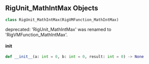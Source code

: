 ## RigUnit_MathIntMax Objects

```python
class RigUnit_MathIntMax(RigVMFunction_MathIntMax)
```

deprecated: 'RigUnit_MathIntMax' was renamed to 'RigVMFunction_MathIntMax'.

<a id="unreal.RigUnit_MathIntMax.__init__"></a>

#### __init__

```python
def __init__(a: int = 0, b: int = 0, result: int = 0) -> None
```

<a id="unreal.RigVMFunction_MathIntPow"></a>